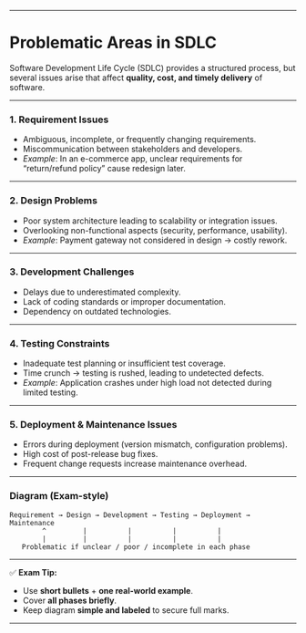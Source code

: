 
---

# **Problematic Areas in SDLC**

Software Development Life Cycle (SDLC) provides a structured process, but several issues arise that affect **quality, cost, and timely delivery** of software.

---

### **1. Requirement Issues**

* Ambiguous, incomplete, or frequently changing requirements.
* Miscommunication between stakeholders and developers.
* *Example*: In an e-commerce app, unclear requirements for “return/refund policy” cause redesign later.

---

### **2. Design Problems**

* Poor system architecture leading to scalability or integration issues.
* Overlooking non-functional aspects (security, performance, usability).
* *Example*: Payment gateway not considered in design → costly rework.

---

### **3. Development Challenges**

* Delays due to underestimated complexity.
* Lack of coding standards or improper documentation.
* Dependency on outdated technologies.

---

### **4. Testing Constraints**

* Inadequate test planning or insufficient test coverage.
* Time crunch → testing is rushed, leading to undetected defects.
* *Example*: Application crashes under high load not detected during limited testing.

---

### **5. Deployment & Maintenance Issues**

* Errors during deployment (version mismatch, configuration problems).
* High cost of post-release bug fixes.
* Frequent change requests increase maintenance overhead.

---

### **Diagram (Exam-style)**

```
Requirement → Design → Development → Testing → Deployment → Maintenance
        ^         |          |          |          | 
        |         |          |          |          |
   Problematic if unclear / poor / incomplete in each phase
```

---

✅ **Exam Tip:**

* Use **short bullets** + **one real-world example**.
* Cover **all phases briefly**.
* Keep diagram **simple and labeled** to secure full marks.

---
